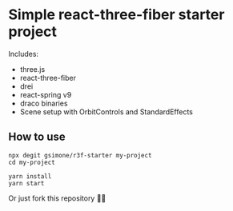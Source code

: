 # Simple react-three-fiber starter project

Includes:

- three.js
- react-three-fiber
- drei
- react-spring v9
- draco binaries
- Scene setup with OrbitControls and StandardEffects

## How to use

```
npx degit gsimone/r3f-starter my-project
cd my-project

yarn install
yarn start
```

Or just fork this repository 🤷‍♂️
